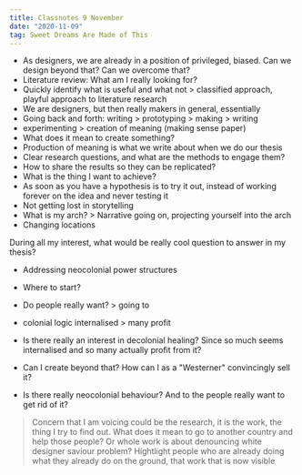 ```yaml
---
title: Classnotes 9 November
date: "2020-11-09"
tag: Sweet Dreams Are Made of This
---
```


- As designers, we are already in a position of privileged, biased. Can we design beyond that? Can we overcome that?
- Literature review: What am I really looking for?
- Quickly identify what is useful and what not > classified approach, playful approach to literature research
- We are designers, but then really makers in general, essentially
- Going back and forth: writing > prototyping > making > writing
- experimenting > creation of meaning (making sense paper)
- What does it mean to create something?
- Production of meaning is what we write about when we do our thesis
- Clear research questions, and what are the methods to engage them?
- How to share the results so they can be replicated?
- What is the thing I want to achieve?
- As soon as you have a hypothesis is to try it out, instead of working forever on the idea and never testing it
- Not getting lost in storytelling
- What is my arch? > Narrative going on, projecting yourself into the arch
- Changing locations



During all my interest, what would be really cool question to answer in my thesis?
- Addressing neocolonial power structures
- Where to start?
- Do people really want? > going to
- colonial logic internalised > many profit

- Is there really an interest in decolonial healing? Since so much seems internalised and so many actually profit from it?

- Can I create beyond that? How can I as a "Westerner" convincingly sell it?

- Is there really neocolonial behaviour? And to the people really want to get rid of it?
> Concern that I am voicing could be the research, it is the work, the thing I try to find out.
> What does it mean to go to another country and help those people?
> Or whole work is about denouncing white designer saviour problem?
> Hightlight people who are already doing what they already do on the ground, that work that is now visible
